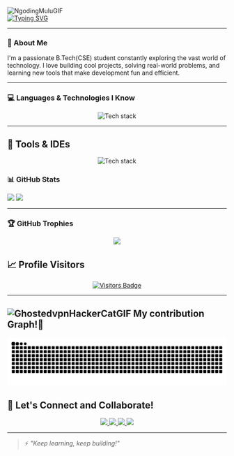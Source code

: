 ![NgodingMuluGIF](https://github.com/user-attachments/assets/1d737902-5823-46ec-b14a-169f3bc49bf5)
<br>
[![Typing SVG](https://readme-typing-svg.demolab.com?font=&size=25&duration=4200&pause=1000&color=1EC912&background=FF1B3900&vCenter=true&width=435&lines=Hey+There!+I'm+Biswajit+Sahoo;Passionate+Engineer+%F0%9F%8C%9F;Tech+Enthusiast+%F0%9F%9A%80;Problem+Solver)](https://git.io/typing-svg)

---

### 👋 About Me

I'm a passionate B.Tech(CSE) student constantly exploring the vast world of technology. I love building cool projects, solving real-world problems, and learning new tools that make development fun and efficient.

---

### 💻 Languages & Technologies I Know

<p align="center">
  <img src="https://skillicons.dev/icons?i=html,css,js,ts,react,nextjs,tailwindcss,bootstrap,nodejs,mysql,mongodb,python,c,cpp,java&theme=dark" alt="Tech stack" />
</p>

---
<!-- Tools Badges Section -->
## 🚀 Tools & IDEs

<p align="center">
  <img src="https://skillicons.dev/icons?i=vscode,github,linux,git,sublime,eclipse,pycharm,npm,bun,vite&theme=dark" alt="Tech stack" />
</p>

### 📊 GitHub Stats

<p align="left">
  <img src="https://github-readme-stats.vercel.app/api?username=biswajitsahoo897&show_icons=true&theme=radical&hide_border=true" />
  <img src="https://github-readme-stats.vercel.app/api/top-langs/?username=biswajitsahoo897&layout=compact&theme=radical&hide_border=true&widhth=80%" />
</p>

---

### 🏆 GitHub Trophies

<p align="center">
  <img src="https://github-profile-trophy.vercel.app/?username=biswajitsahoo897&theme=radical&row=1&column=6" />
</p>



<h2 >📈 Profile Visitors</h2>

<p align="center">
  <a href="https://visitor-badge.laobi.icu/badge?page_id=biswajitsahoo897" target="_blank">
    <img src="https://visitor-badge.laobi.icu/badge?page_id=biswajitsahoo897&color=00FFAA&style=flat-square" alt="Visitors Badge"/>
  </a>
</p>

---

## ![GhostedvpnHackerCatGIF](https://github.com/user-attachments/assets/766ca8a2-91e8-4f1b-9039-154f9c4bc9cc) My contribution Graph!🐍

<p align="center">
  <img src="https://github.com/Biswajitsahoo897/Biswajitsahoo897/blob/output/github-snake.svg" alt="snake gif" />
</p>



## 🤝 Let's Connect and Collaborate!

<p align="center">
  <a href="https://www.linkedin.com/in/biswajit-sahoo-b378242b1" target="_blank">
    <img src="https://img.shields.io/badge/LinkedIn-0077B5?style=for-the-badge&logo=linkedin&logoColor=white&labelColor=black"/>
  </a>
  <a href="mailto:biswajitsahookunu2005@gmail.com">
    <img src="https://img.shields.io/badge/Email-EA4335?style=for-the-badge&logo=gmail&logoColor=white&labelColor=black"/>
  </a>
  <a href="https://github.com/biswajitsahoo897" target="_blank">
    <img src="https://img.shields.io/badge/GitHub-181717?style=for-the-badge&logo=github&logoColor=white&labelColor=black"/>
  </a>
  <a href="https://stackoverflow.com/users/25129764/biswajit-897" target="_blank">
    <img src="https://img.shields.io/badge/Stack_Overflow-F58025?style=for-the-badge&logo=stackoverflow&logoColor=white&labelColor=black"/>
  </a>
</p>

---

> ⚡ *"Keep learning, keep building!"*
